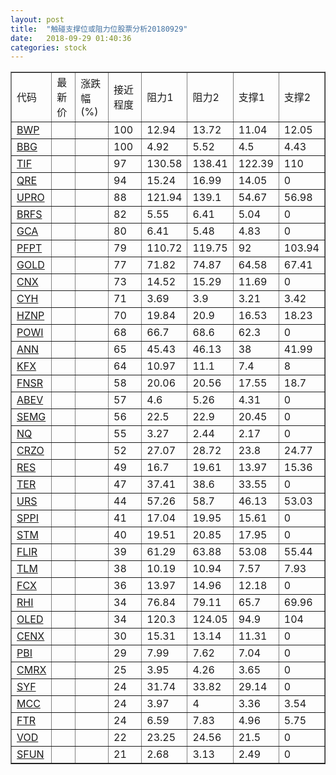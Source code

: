 ```yaml
---
layout: post
title:  "触碰支撑位或阻力位股票分析20180929"
date:   2018-09-29 01:40:36
categories: stock
---
```

<script type="text/javascript">
var stockList = []
stockList.push('gb_bwp');
stockList.push('gb_bbg');
stockList.push('gb_tif');
stockList.push('gb_qre');
stockList.push('gb_upro');
stockList.push('gb_brfs');
stockList.push('gb_gca');
stockList.push('gb_pfpt');
stockList.push('gb_gold');
stockList.push('gb_cnx');
stockList.push('gb_cyh');
stockList.push('gb_hznp');
stockList.push('gb_powi');
stockList.push('gb_ann');
stockList.push('gb_kfx');
stockList.push('gb_fnsr');
stockList.push('gb_abev');
stockList.push('gb_semg');
stockList.push('gb_nq');
stockList.push('gb_crzo');
stockList.push('gb_res');
stockList.push('gb_ter');
stockList.push('gb_urs');
stockList.push('gb_sppi');
stockList.push('gb_stm');
stockList.push('gb_flir');
stockList.push('gb_tlm');
stockList.push('gb_fcx');
stockList.push('gb_rhi');
stockList.push('gb_oled');
stockList.push('gb_cenx');
stockList.push('gb_pbi');
stockList.push('gb_cmrx');
stockList.push('gb_syf');
stockList.push('gb_mcc');
stockList.push('gb_ftr');
stockList.push('gb_vod');
stockList.push('gb_sfun');
</script>
<table border="1">
 <tr>
 <td>代码</td>
 <td>最新价</td>
 <td>涨跌幅(%)</td>
 <td>接近程度</td>
 <td>阻力1</td>
 <td>阻力2</td>
 <td>支撑1</td>
 <td>支撑2</td>
</tr>
  <tr id="bwp" class="green">
  <td><a href="http://stock.finance.sina.com.cn/usstock/quotes/BWP.html" target="_blank">BWP</a></td><td></td><td></td><td>100</td><td>12.94</td><td>13.72</td><td>11.04</td><td>12.05</td></tr>
  <tr id="bbg" class="red">
  <td><a href="http://stock.finance.sina.com.cn/usstock/quotes/BBG.html" target="_blank">BBG</a></td><td></td><td></td><td>100</td><td>4.92</td><td>5.52</td><td>4.5</td><td>4.43</td></tr>
  <tr id="tif" class="red">
  <td><a href="http://stock.finance.sina.com.cn/usstock/quotes/TIF.html" target="_blank">TIF</a></td><td></td><td></td><td>97</td><td>130.58</td><td>138.41</td><td>122.39</td><td>110</td></tr>
  <tr id="qre" class="red">
  <td><a href="http://stock.finance.sina.com.cn/usstock/quotes/QRE.html" target="_blank">QRE</a></td><td></td><td></td><td>94</td><td>15.24</td><td>16.99</td><td>14.05</td><td>0</td></tr>
  <tr id="upro" class="green">
  <td><a href="http://stock.finance.sina.com.cn/usstock/quotes/UPRO.html" target="_blank">UPRO</a></td><td></td><td></td><td>88</td><td>121.94</td><td>139.1</td><td>54.67</td><td>56.98</td></tr>
  <tr id="brfs" class="red">
  <td><a href="http://stock.finance.sina.com.cn/usstock/quotes/BRFS.html" target="_blank">BRFS</a></td><td></td><td></td><td>82</td><td>5.55</td><td>6.41</td><td>5.04</td><td>0</td></tr>
  <tr id="gca" class="green">
  <td><a href="http://stock.finance.sina.com.cn/usstock/quotes/GCA.html" target="_blank">GCA</a></td><td></td><td></td><td>80</td><td>6.41</td><td>5.48</td><td>4.83</td><td>0</td></tr>
  <tr id="pfpt" class="green">
  <td><a href="http://stock.finance.sina.com.cn/usstock/quotes/PFPT.html" target="_blank">PFPT</a></td><td></td><td></td><td>79</td><td>110.72</td><td>119.75</td><td>92</td><td>103.94</td></tr>
  <tr id="gold" class="red">
  <td><a href="http://stock.finance.sina.com.cn/usstock/quotes/GOLD.html" target="_blank">GOLD</a></td><td></td><td></td><td>77</td><td>71.82</td><td>74.87</td><td>64.58</td><td>67.41</td></tr>
  <tr id="cnx" class="red">
  <td><a href="http://stock.finance.sina.com.cn/usstock/quotes/CNX.html" target="_blank">CNX</a></td><td></td><td></td><td>73</td><td>14.52</td><td>15.29</td><td>11.69</td><td>0</td></tr>
  <tr id="cyh" class="green">
  <td><a href="http://stock.finance.sina.com.cn/usstock/quotes/CYH.html" target="_blank">CYH</a></td><td></td><td></td><td>71</td><td>3.69</td><td>3.9</td><td>3.21</td><td>3.42</td></tr>
  <tr id="hznp" class="red">
  <td><a href="http://stock.finance.sina.com.cn/usstock/quotes/HZNP.html" target="_blank">HZNP</a></td><td></td><td></td><td>70</td><td>19.84</td><td>20.9</td><td>16.53</td><td>18.23</td></tr>
  <tr id="powi" class="green">
  <td><a href="http://stock.finance.sina.com.cn/usstock/quotes/POWI.html" target="_blank">POWI</a></td><td></td><td></td><td>68</td><td>66.7</td><td>68.6</td><td>62.3</td><td>0</td></tr>
  <tr id="ann" class="red">
  <td><a href="http://stock.finance.sina.com.cn/usstock/quotes/ANN.html" target="_blank">ANN</a></td><td></td><td></td><td>65</td><td>45.43</td><td>46.13</td><td>38</td><td>41.99</td></tr>
  <tr id="kfx" class="green">
  <td><a href="http://stock.finance.sina.com.cn/usstock/quotes/KFX.html" target="_blank">KFX</a></td><td></td><td></td><td>64</td><td>10.97</td><td>11.1</td><td>7.4</td><td>8</td></tr>
  <tr id="fnsr" class="green">
  <td><a href="http://stock.finance.sina.com.cn/usstock/quotes/FNSR.html" target="_blank">FNSR</a></td><td></td><td></td><td>58</td><td>20.06</td><td>20.56</td><td>17.55</td><td>18.7</td></tr>
  <tr id="abev" class="red">
  <td><a href="http://stock.finance.sina.com.cn/usstock/quotes/ABEV.html" target="_blank">ABEV</a></td><td></td><td></td><td>57</td><td>4.6</td><td>5.26</td><td>4.31</td><td>0</td></tr>
  <tr id="semg" class="red">
  <td><a href="http://stock.finance.sina.com.cn/usstock/quotes/SEMG.html" target="_blank">SEMG</a></td><td></td><td></td><td>56</td><td>22.5</td><td>22.9</td><td>20.45</td><td>0</td></tr>
  <tr id="nq" class="green">
  <td><a href="http://stock.finance.sina.com.cn/usstock/quotes/NQ.html" target="_blank">NQ</a></td><td></td><td></td><td>55</td><td>3.27</td><td>2.44</td><td>2.17</td><td>0</td></tr>
  <tr id="crzo" class="green">
  <td><a href="http://stock.finance.sina.com.cn/usstock/quotes/CRZO.html" target="_blank">CRZO</a></td><td></td><td></td><td>52</td><td>27.07</td><td>28.72</td><td>23.8</td><td>24.77</td></tr>
  <tr id="res" class="green">
  <td><a href="http://stock.finance.sina.com.cn/usstock/quotes/RES.html" target="_blank">RES</a></td><td></td><td></td><td>49</td><td>16.7</td><td>19.61</td><td>13.97</td><td>15.36</td></tr>
  <tr id="ter" class="red">
  <td><a href="http://stock.finance.sina.com.cn/usstock/quotes/TER.html" target="_blank">TER</a></td><td></td><td></td><td>47</td><td>37.41</td><td>38.6</td><td>33.55</td><td>0</td></tr>
  <tr id="urs" class="green">
  <td><a href="http://stock.finance.sina.com.cn/usstock/quotes/URS.html" target="_blank">URS</a></td><td></td><td></td><td>44</td><td>57.26</td><td>58.7</td><td>46.13</td><td>53.03</td></tr>
  <tr id="sppi" class="red">
  <td><a href="http://stock.finance.sina.com.cn/usstock/quotes/SPPI.html" target="_blank">SPPI</a></td><td></td><td></td><td>41</td><td>17.04</td><td>19.95</td><td>15.61</td><td>0</td></tr>
  <tr id="stm" class="green">
  <td><a href="http://stock.finance.sina.com.cn/usstock/quotes/STM.html" target="_blank">STM</a></td><td></td><td></td><td>40</td><td>19.51</td><td>20.85</td><td>17.95</td><td>0</td></tr>
  <tr id="flir" class="green">
  <td><a href="http://stock.finance.sina.com.cn/usstock/quotes/FLIR.html" target="_blank">FLIR</a></td><td></td><td></td><td>39</td><td>61.29</td><td>63.88</td><td>53.08</td><td>55.44</td></tr>
  <tr id="tlm" class="green">
  <td><a href="http://stock.finance.sina.com.cn/usstock/quotes/TLM.html" target="_blank">TLM</a></td><td></td><td></td><td>38</td><td>10.19</td><td>10.94</td><td>7.57</td><td>7.93</td></tr>
  <tr id="fcx" class="red">
  <td><a href="http://stock.finance.sina.com.cn/usstock/quotes/FCX.html" target="_blank">FCX</a></td><td></td><td></td><td>36</td><td>13.97</td><td>14.96</td><td>12.18</td><td>0</td></tr>
  <tr id="rhi" class="green">
  <td><a href="http://stock.finance.sina.com.cn/usstock/quotes/RHI.html" target="_blank">RHI</a></td><td></td><td></td><td>34</td><td>76.84</td><td>79.11</td><td>65.7</td><td>69.96</td></tr>
  <tr id="oled" class="red">
  <td><a href="http://stock.finance.sina.com.cn/usstock/quotes/OLED.html" target="_blank">OLED</a></td><td></td><td></td><td>34</td><td>120.3</td><td>124.05</td><td>94.9</td><td>104</td></tr>
  <tr id="cenx" class="green">
  <td><a href="http://stock.finance.sina.com.cn/usstock/quotes/CENX.html" target="_blank">CENX</a></td><td></td><td></td><td>30</td><td>15.31</td><td>13.14</td><td>11.31</td><td>0</td></tr>
  <tr id="pbi" class="green">
  <td><a href="http://stock.finance.sina.com.cn/usstock/quotes/PBI.html" target="_blank">PBI</a></td><td></td><td></td><td>29</td><td>7.99</td><td>7.62</td><td>7.04</td><td>0</td></tr>
  <tr id="cmrx" class="red">
  <td><a href="http://stock.finance.sina.com.cn/usstock/quotes/CMRX.html" target="_blank">CMRX</a></td><td></td><td></td><td>25</td><td>3.95</td><td>4.26</td><td>3.65</td><td>0</td></tr>
  <tr id="syf" class="red">
  <td><a href="http://stock.finance.sina.com.cn/usstock/quotes/SYF.html" target="_blank">SYF</a></td><td></td><td></td><td>24</td><td>31.74</td><td>33.82</td><td>29.14</td><td>0</td></tr>
  <tr id="mcc" class="red">
  <td><a href="http://stock.finance.sina.com.cn/usstock/quotes/MCC.html" target="_blank">MCC</a></td><td></td><td></td><td>24</td><td>3.97</td><td>4</td><td>3.36</td><td>3.54</td></tr>
  <tr id="ftr" class="red">
  <td><a href="http://stock.finance.sina.com.cn/usstock/quotes/FTR.html" target="_blank">FTR</a></td><td></td><td></td><td>24</td><td>6.59</td><td>7.83</td><td>4.96</td><td>5.75</td></tr>
  <tr id="vod" class="green">
  <td><a href="http://stock.finance.sina.com.cn/usstock/quotes/VOD.html" target="_blank">VOD</a></td><td></td><td></td><td>22</td><td>23.25</td><td>24.56</td><td>21.5</td><td>0</td></tr>
  <tr id="sfun" class="green">
  <td><a href="http://stock.finance.sina.com.cn/usstock/quotes/SFUN.html" target="_blank">SFUN</a></td><td></td><td></td><td>21</td><td>2.68</td><td>3.13</td><td>2.49</td><td>0</td></tr>
</table>

